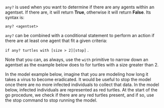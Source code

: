 `any?` is used when you want to determine if there are any agents within an agentset. If there are, it will return **True**, otherwise it will return **False**. Its syntax is: 

```any? <agentset>```

`any?` can be combined with a conditional statement to perform an action if there are at least one agent that fit a given criteria:

```if any? turtles with [size > 2][stop]``` .

Note that you can, as always, use the `with` primitive to narrow down an agentset as the example below does to for turtles with a size greater than 2.



In the model example below, imagine that you are modeling how long it takes a virus to become eradicated. It would be useful to stop the model once there are no more infected individuals to collect that data. In the model below, infected individuals are represented as red turtles. At the start of the go procedure, we check if there are any red turtles present, and if so, use the stop command to stop running the model.

